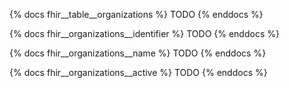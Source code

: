 {% docs fhir__table__organizations %}
TODO
{% enddocs %}

{% docs fhir__organizations__identifier %}
TODO
{% enddocs %}

{% docs fhir__organizations__name %}
TODO
{% enddocs %}

{% docs fhir__organizations__active %}
TODO
{% enddocs %}
